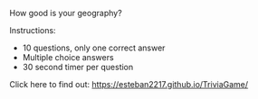 How good is your geography?

Instructions:
- 10 questions, only one correct answer 
- Multiple choice answers
- 30 second timer per question

Click here to find out: https://esteban2217.github.io/TriviaGame/
